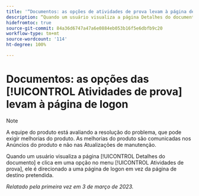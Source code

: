 ```yaml
---
title: '“Documentos: as opções de atividades de prova levam à página de logon”'
description: “Quando um usuário visualiza a página Detalhes do documento e clica em uma opção no menu Atividades de prova, ele é direcionado para uma página de logon em vez da página de destino pretendida.”
hidefromtoc: true
source-git-commit: 84a36d6747a47a6e0884eb053b16f5e6dbfb9c20
workflow-type: tm+mt
source-wordcount: '114'
ht-degree: 100%

---
```



# Documentos: as opções das [!UICONTROL Atividades de prova] levam à página de logon

<!--This article is on WF and WFP TOCs-->

>[!NOTE]
>
>A equipe do produto está avaliando a resolução do problema, que pode exigir melhorias do produto. As melhorias do produto são comunicadas nos Anúncios do produto e não nas Atualizações de manutenção.

Quando um usuário visualiza a página [!UICONTROL Detalhes do documento] e clica em uma opção no menu [!UICONTROL Atividades de prova], ele é direcionado a uma página de logon em vez da página de destino pretendida.

_Relatado pela primeira vez em 3 de março de 2023._

